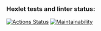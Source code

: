 ### Hexlet tests and linter status:
[![Actions Status](https://github.com/Mikozzun/frontend-project-44/actions/workflows/hexlet-check.yml/badge.svg)](https://github.com/Mikozzun/frontend-project-44/actions)
[![Maintainability](https://api.codeclimate.com/v1/badges/6ea97cd0f8c18efc8cd8/maintainability)](https://codeclimate.com/github/Mikozzun/frontend-project-44/maintainability)